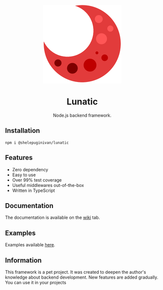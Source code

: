 <div align="center">
<img src="logo.png" height="256" width="256"/>

# Lunatic
Node.js backend framework.

</div>

## Installation

```shell
npm i @shelepuginivan/lunatic
```

## Features

- Zero dependency
- Easy to use
- Over 99% test coverage
- Useful middlewares out-of-the-box
- Written in TypeScript

## Documentation

The documentation is available on the [wiki](https://github.com/shelepuginivan/lunatic/wiki) tab.

## Examples

Examples available [here](https://github.com/shelepuginivan/lunatic-examples).

## Information

This framework is a pet project. It was created to deepen the author's knowledge about backend development.
New features are added gradually. You can use it in your projects
